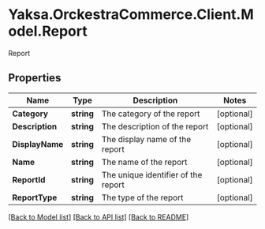 # Yaksa.OrckestraCommerce.Client.Model.Report
Report

## Properties

Name | Type | Description | Notes
------------ | ------------- | ------------- | -------------
**Category** | **string** | The category of the report | [optional] 
**Description** | **string** | The description of the report | [optional] 
**DisplayName** | **string** | The display name of the report | [optional] 
**Name** | **string** | The name of the report | [optional] 
**ReportId** | **string** | The unique identifier of the report | [optional] 
**ReportType** | **string** | The type of the report | [optional] 

[[Back to Model list]](../README.md#documentation-for-models) [[Back to API list]](../README.md#documentation-for-api-endpoints) [[Back to README]](../README.md)


